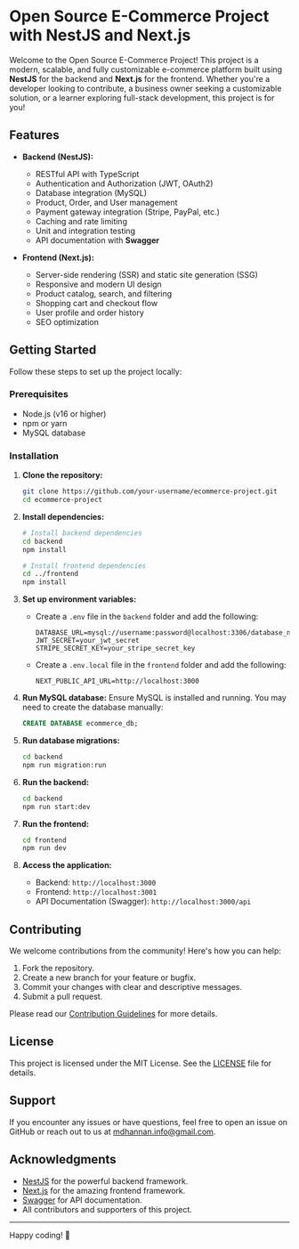 # Open Source E-Commerce Project with NestJS and Next.js

Welcome to the Open Source E-Commerce Project! This project is a modern, scalable, and fully customizable e-commerce platform built using **NestJS** for the backend and **Next.js** for the frontend. Whether you're a developer looking to contribute, a business owner seeking a customizable solution, or a learner exploring full-stack development, this project is for you!

## Features

- **Backend (NestJS):**
  - RESTful API with TypeScript
  - Authentication and Authorization (JWT, OAuth2)
  - Database integration (MySQL)
  - Product, Order, and User management
  - Payment gateway integration (Stripe, PayPal, etc.)
  - Caching and rate limiting
  - Unit and integration testing
  - API documentation with **Swagger**

- **Frontend (Next.js):**
  - Server-side rendering (SSR) and static site generation (SSG)
  - Responsive and modern UI design
  - Product catalog, search, and filtering
  - Shopping cart and checkout flow
  - User profile and order history
  - SEO optimization

## Getting Started

Follow these steps to set up the project locally:

### Prerequisites

- Node.js (v16 or higher)
- npm or yarn
- MySQL database

### Installation

1. **Clone the repository:**
   ```bash
   git clone https://github.com/your-username/ecommerce-project.git
   cd ecommerce-project
   ```

2. **Install dependencies:**
   ```bash
   # Install backend dependencies
   cd backend
   npm install

   # Install frontend dependencies
   cd ../frontend
   npm install
   ```

3. **Set up environment variables:**
   - Create a `.env` file in the `backend` folder and add the following:
     ```env
     DATABASE_URL=mysql://username:password@localhost:3306/database_name
     JWT_SECRET=your_jwt_secret
     STRIPE_SECRET_KEY=your_stripe_secret_key
     ```
   - Create a `.env.local` file in the `frontend` folder and add the following:
     ```env
     NEXT_PUBLIC_API_URL=http://localhost:3000
     ```

4. **Run MySQL database:**
   Ensure MySQL is installed and running. You may need to create the database manually:
   ```sql
   CREATE DATABASE ecommerce_db;
   ```

5. **Run database migrations:**
   ```bash
   cd backend
   npm run migration:run
   ```

6. **Run the backend:**
   ```bash
   cd backend
   npm run start:dev
   ```

7. **Run the frontend:**
   ```bash
   cd frontend
   npm run dev
   ```

8. **Access the application:**
   - Backend: `http://localhost:3000`
   - Frontend: `http://localhost:3001`
   - API Documentation (Swagger): `http://localhost:3000/api`

## Contributing

We welcome contributions from the community! Here's how you can help:

1. Fork the repository.
2. Create a new branch for your feature or bugfix.
3. Commit your changes with clear and descriptive messages.
4. Submit a pull request.

Please read our [Contribution Guidelines](CONTRIBUTING.md) for more details.

## License

This project is licensed under the MIT License. See the [LICENSE](LICENSE) file for details.

## Support

If you encounter any issues or have questions, feel free to open an issue on GitHub or reach out to us at [mdhannan.info@gmail.com](mailto:mdhannan.info@gmail.com).

## Acknowledgments

- [NestJS](https://nestjs.com) for the powerful backend framework.
- [Next.js](https://nextjs.org) for the amazing frontend framework.
- [Swagger](https://swagger.io) for API documentation.
- All contributors and supporters of this project.

---

Happy coding! 🚀
